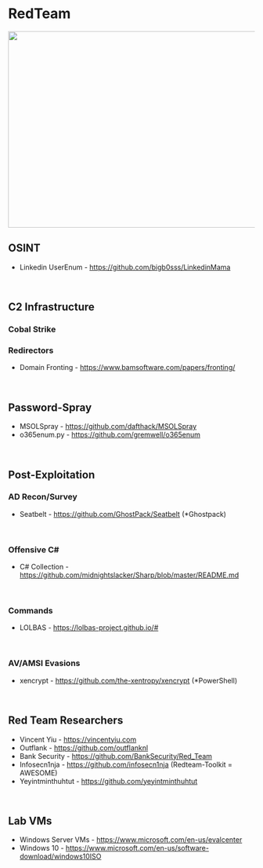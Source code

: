 # RedTeam
<p align="center">
  <img width="600" height="400" src="https://github.com/bigb0sss/RedTeam/blob/master/redteam_logo_top.png">
</p>

## OSINT
 * Linkedin UserEnum - https://github.com/bigb0sss/LinkedinMama
</br>

## C2 Infrastructure
### Cobal Strike

### Redirectors
  * Domain Fronting - https://www.bamsoftware.com/papers/fronting/
</br>

## Password-Spray
* MSOLSpray - https://github.com/dafthack/MSOLSpray
* o365enum.py - https://github.com/gremwell/o365enum
</br>

## Post-Exploitation
### AD Recon/Survey
 * Seatbelt - https://github.com/GhostPack/Seatbelt (*Ghostpack)
</br>

### Offensive C#
* C# Collection - https://github.com/midnightslacker/Sharp/blob/master/README.md
</br>

### Commands
* LOLBAS - https://lolbas-project.github.io/#
</br>

### AV/AMSI Evasions
 * xencrypt - https://github.com/the-xentropy/xencrypt (*PowerShell)
</br>

## Red Team Researchers
  * Vincent Yiu - https://vincentyiu.com
  * Outflank - https://github.com/outflanknl
  * Bank Security - https://github.com/BankSecurity/Red_Team
  * Infosecn1nja - https://github.com/infosecn1nja (Redteam-Toolkit = AWESOME)
  * Yeyintminthuhtut - https://github.com/yeyintminthuhtut
</br>
  

## Lab VMs
  * Windows Server VMs - https://www.microsoft.com/en-us/evalcenter
  * Windows 10 - https://www.microsoft.com/en-us/software-download/windows10ISO

